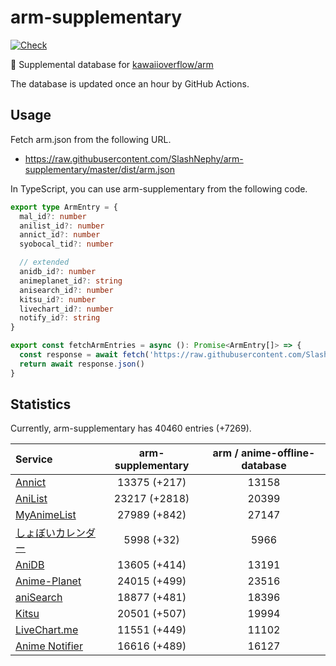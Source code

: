 # arm-supplementary

[![Check](https://github.com/SlashNephy/arm-supplementary/actions/workflows/check-node.yml/badge.svg)](https://github.com/SlashNephy/arm-supplementary/actions/workflows/check-node.yml)

💊 Supplemental database for [kawaiioverflow/arm](https://github.com/kawaiioverflow/arm)

The database is updated once an hour by GitHub Actions.

## Usage

Fetch arm.json from the following URL.

- https://raw.githubusercontent.com/SlashNephy/arm-supplementary/master/dist/arm.json

In TypeScript, you can use arm-supplementary from the following code.

```TypeScript
export type ArmEntry = {
  mal_id?: number
  anilist_id?: number
  annict_id?: number
  syobocal_tid?: number

  // extended
  anidb_id?: number
  animeplanet_id?: string
  anisearch_id?: number
  kitsu_id?: number
  livechart_id?: number
  notify_id?: string
}

export const fetchArmEntries = async (): Promise<ArmEntry[]> => {
  const response = await fetch('https://raw.githubusercontent.com/SlashNephy/arm-supplementary/master/dist/arm.json')
  return await response.json()
}
```

## Statistics

Currently, arm-supplementary has 40460 entries (+7269).

| Service                                     | arm-supplementary | arm / anime-offline-database |
| :------------------------------------------ | :---------------: | :--------------------------: |
| [Annict](https://annict.com)                |   13375 (+217)    |            13158             |
| [AniList](https://anilist.co)               |   23217 (+2818)   |            20399             |
| [MyAnimeList](https://myanimelist.net)      |   27989 (+842)    |            27147             |
| [しょぼいカレンダー](https://cal.syoboi.jp) |    5998 (+32)     |             5966             |
| [AniDB](https://anidb.net)                  |   13605 (+414)    |            13191             |
| [Anime-Planet](https://anime-planet.com)    |   24015 (+499)    |            23516             |
| [aniSearch](https://anisearch.com)          |   18877 (+481)    |            18396             |
| [Kitsu](https://kitsu.io)                   |   20501 (+507)    |            19994             |
| [LiveChart.me](https://livechart.me)        |   11551 (+449)    |            11102             |
| [Anime Notifier](https://notify.moe)        |   16616 (+489)    |            16127             |
